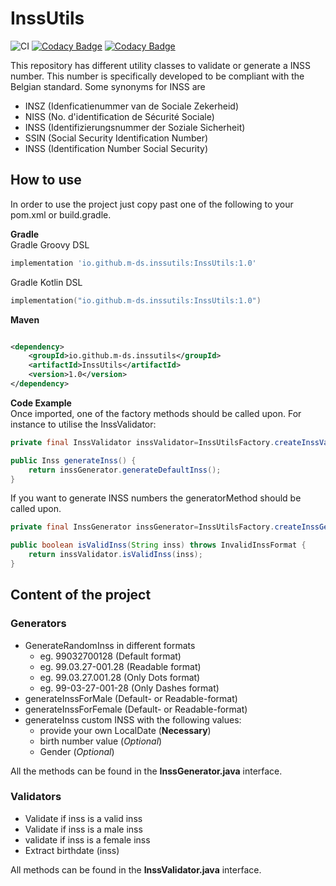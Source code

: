 # InssUtils

![CI](https://github.com/m-ds/InssUtils/actions/workflows/CI_pipeline.yml/badge.svg)
[![Codacy Badge](https://app.codacy.com/project/badge/Coverage/2283fdc61e2e43afb1f451254f32140c)](https://www.codacy.com/gh/M-ds/InssUtils/dashboard?utm_source=github.com&utm_medium=referral&utm_content=M-ds/InssUtils&utm_campaign=Badge_Coverage)
[![Codacy Badge](https://app.codacy.com/project/badge/Grade/2283fdc61e2e43afb1f451254f32140c)](https://www.codacy.com/gh/M-ds/InssUtils/dashboard?utm_source=github.com&amp;utm_medium=referral&amp;utm_content=M-ds/InssUtils&amp;utm_campaign=Badge_Grade)

This repository has different utility classes to validate or generate a INSS number. This number is specifically
developed to be compliant with the Belgian standard. Some synonyms for INSS are

- INSZ (Idenficatienummer van de Sociale Zekerheid)
- NISS (No. d'identification de Sécurité Sociale)
- INSS (Identifizierungsnummer der Soziale Sicherheit)
- SSIN (Social Security Identification Number)
- INSS (Identification Number Social Security)

## How to use

In order to use the project just copy past one of the following to your pom.xml or build.gradle.

**Gradle**  
Gradle Groovy DSL

```Groovy
implementation 'io.github.m-ds.inssutils:InssUtils:1.0'
```

Gradle Kotlin DSL

```Kotlin
implementation("io.github.m-ds.inssutils:InssUtils:1.0")
```

**Maven**

```xml

<dependency>
    <groupId>io.github.m-ds.inssutils</groupId>
    <artifactId>InssUtils</artifactId>
    <version>1.0</version>
</dependency>
```

**Code Example**  
Once imported, one of the factory methods should be called upon. For instance to utilise the InssValidator:

```java
private final InssValidator inssValidator=InssUtilsFactory.createInssValidator();

public Inss generateInss() {
    return inssGenerator.generateDefaultInss();
}
```  

If you want to generate INSS numbers the generatorMethod should be called upon.

```java
private final InssGenerator inssGenerator=InssUtilsFactory.createInssGenerator();

public boolean isValidInss(String inss) throws InvalidInssFormat {
    return inssValidator.isValidInss(inss);
}
```

## Content of the project

### Generators

- GenerateRandomInss in different formats
  - eg. 99032700128 (Default format)
  - eg. 99.03.27-001.28 (Readable format)
  - eg. 99.03.27.001.28 (Only Dots format)
  - eg. 99-03-27-001-28 (Only Dashes format)
- generateInssForMale (Default- or Readable-format)
- generateInssForFemale (Default- or Readable-format)
- generateInss custom INSS with the following values:
  - provide your own LocalDate (**Necessary**)
  - birth number value (_Optional_)
  - Gender (_Optional_)
  
All the methods can be found in the **InssGenerator.java** interface.

### Validators

- Validate if inss is a valid inss
- Validate if inss is a male inss
- validate if inss is a female inss
- Extract birthdate (inss)

All methods can be found in the **InssValidator.java** interface.
